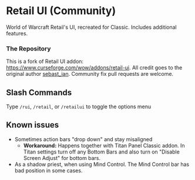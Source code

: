 # Retail UI (Community)
World of Warcraft Retail's UI, recreated for Classic. Includes additional features.

### The Repository
This is a fork of Retail UI addon: https://www.curseforge.com/wow/addons/retail-ui.
All credit goes to the original author [sebast_ian](https://www.curseforge.com/members/sebast_ian).  Community fix pull requests are welcome.

## Slash Commands
Type `/rui`, `/retail`, or `/retailui` to toggle the options menu

## Known issues
- Sometimes action bars "drop down" and stay misaligned
  - **Workaround:** Happens together with Titan Panel Classic addon. In Titan settings turn off any Bottom Bars and also turn on "Disable Screen Adjust" for bottom bars.
- As a shadow priest, when using Mind Control. The Mind Control bar has bad position in some cases.
